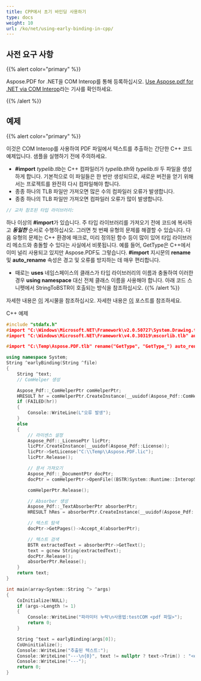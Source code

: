```yaml
---
title: CPP에서 초기 바인딩 사용하기
type: docs
weight: 10
url: /ko/net/using-early-binding-in-cpp/
---
```


## 사전 요구 사항

{{% alert color="primary" %}}

Aspose.PDF for .NET을 COM Interop를 통해 등록하십시오. [Use Aspose.pdf for .NET via COM Interop](/pdf/ko/net/use-aspose-pdf-for-net-via-com-interop/)라는 기사를 확인하세요.

{{% /alert %}}

## 예제

{{% alert color="primary" %}}

이것은 COM Interop를 사용하여 PDF 파일에서 텍스트를 추출하는 간단한 C++ 코드 예제입니다. 샘플을 실행하기 전에 주의하세요.

- **#import** *typelib.tlb*는 C++ 컴파일러가 *typelib.tlh*와 *typelib.tli* 두 파일을 생성하게 합니다. 기본적으로 이 파일들은 한 번만 생성되므로, 새로운 버전을 얻기 위해서는 프로젝트를 완전히 다시 컴파일해야 합니다.
- 종종 하나의 TLB 파일만 가져오면 많은 수의 컴파일러 오류가 발생합니다.
- 종종 하나의 TLB 파일만 가져오면 컴파일러 오류가 많이 발생합니다.

```cpp
// 교차 참조된 타입 라이브러리:
```

하나 이상의 **#import**가 있습니다. 주 타입 라이브러리를 가져오기 전에 코드에 복사하고 ***동일한*** 순서로 수행하십시오. 그러면 첫 번째 유형의 문제를 해결할 수 있습니다. 다음 유형의 문제는 C++ 환경에 매크로, 미리 정의된 함수 등이 많이 있어 타입 라이브러리 메소드와 충돌할 수 있다는 사실에서 비롯됩니다. 예를 들어, GetType은 C++에서 이미 널리 사용되고 있지만 Aspose.PDF도 그렇습니다. **#import** 지시문의 **rename** 및 **auto_rename** 속성은 경고 및 오류를 방지하는 데 매우 편리합니다.

- 때로는 **uses** 네임스페이스의 클래스가 타입 라이브러리의 이름과 충돌하여 이러한 경우 **using namespace** 대신 전체 클래스 이름을 사용해야 합니다. 아래 코드 스니펫에서 StringToBSTR이 호출되는 방식을 참조하십시오.
{{% /alert %}}

자세한 내용은 [이](http://www.drdobbs.com/writing-com-clients-with-late-and-early/184403558) 게시물을 참조하십시오.
자세한 내용은 [이](http://www.drdobbs.com/writing-com-clients-with-late-and-early/184403558) 포스트를 참조하세요.

C++ 예제

```cpp
#include "stdafx.h"
#import "C:\Windows\Microsoft.NET\Framework\v2.0.50727\System.Drawing.tlb"
#import "C:\Windows\Microsoft.NET\Framework\v4.0.30319\mscorlib.tlb" auto_rename

#import "C:\Temp\Aspose.PDF.tlb" rename("GetType", "GetType_") auto_rename

using namespace System;
String ^earlyBinding(String ^file)
{
    String ^text;
    // ComHelper 생성

    Aspose_Pdf::_ComHelperPtr comHelperPtr;
    HRESULT hr = comHelperPtr.CreateInstance(__uuidof(Aspose_Pdf::ComHelper));
    if (FAILED(hr))
    {
        Console::WriteLine(L"오류 발생");
    }
    else
    {
        // 라이센스 설정
        Aspose_Pdf::_LicensePtr licPtr;
        licPtr.CreateInstance(__uuidof(Aspose_Pdf::License));
        licPtr->SetLicense("C:\\Temp\\Aspose.PDF.lic");
        licPtr.Release();

        // 문서 가져오기
        Aspose_Pdf::_DocumentPtr docPtr;
        docPtr = comHelperPtr->OpenFile((BSTR)System::Runtime::InteropServices::Marshal::StringToBSTR(file).ToPointer());

        comHelperPtr.Release();

        // Absorber 생성
        Aspose_Pdf::_TextAbsorberPtr absorberPtr;
        HRESULT hRes = absorberPtr.CreateInstance(__uuidof(Aspose_Pdf::TextAbsorber));

        // 텍스트 탐색
        docPtr->GetPages()->Accept_4(absorberPtr);

        // 텍스트 검색
        BSTR extractedText = absorberPtr->GetText();
        text = gcnew String(extractedText);
        docPtr.Release();
        absorberPtr.Release();
    }
    return text;
}

int main(array<System::String ^> ^args)
{
    CoInitialize(NULL);
    if (args->Length != 1)
    {
        Console::WriteLine("파라미터 누락\n사용법:testCOM <pdf 파일>");
        return 0;
    }

    String ^text = earlyBinding(args[0]);
    CoUninitialize();
    Console::WriteLine("추출된 텍스트:");
    Console::WriteLine("---\n{0}", text != nullptr ? text->Trim() : "<empty>");
    Console::WriteLine("---");
    return 0;
}
```

